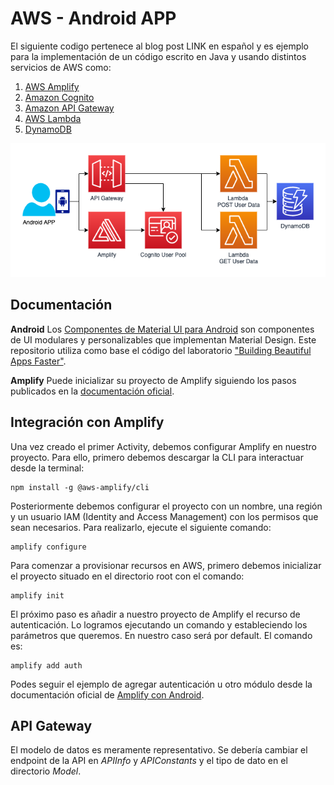 

# AWS - Android APP
El siguiente codigo pertenece al blog post LINK en español y es ejemplo para la implementación de un código  escrito en Java y usando distintos servicios de AWS como:

 1. [AWS Amplify](https://aws.amazon.com/es/amplify/)
 2. [Amazon Cognito](https://aws.amazon.com/es/cognito/)
 3. [Amazon API Gateway](https://aws.amazon.com/es/api-gateway/)
 4. [AWS Lambda](https://aws.amazon.com/es/lambda/)
 5. [DynamoDB](https://aws.amazon.com/es/dynamodb/)

![architecture](https://github.com/aws-samples/aws-amplify-android-simple-app/blob/main/screencaptures/architecture.png?raw=true)


## Documentación
**Android**
Los [Componentes de Material UI para Android](https://material.io/components/android/) son componentes de UI modulares y personalizables que implementan Material Design. Este repositorio utiliza como base el código del laboratorio ["Building Beautiful Apps Faster"](https://codelabs.developers.google.com/codelabs/mdc-android/index.html).

**Amplify**
Puede inicializar su proyecto de Amplify siguiendo los pasos publicados en la [documentación oficial](https://docs.amplify.aws/cli/start/install#option-1-watch-the-video-guide).

## Integración con Amplify

Una vez creado el primer Activity, debemos configurar Amplify en nuestro proyecto. Para ello, primero debemos descargar la CLI para interactuar desde la terminal:

    npm install -g @aws-amplify/cli

Posteriormente debemos configurar el proyecto con un nombre, una región y un usuario IAM (Identity and Access Management) con los permisos que sean necesarios. Para realizarlo, ejecute el siguiente comando:

    amplify configure

Para comenzar a provisionar recursos en AWS, primero debemos inicializar el proyecto situado en el directorio root con el comando:

    amplify init

El próximo paso es añadir a nuestro proyecto de Amplify el recurso de autenticación. Lo logramos ejecutando un comando y estableciendo los parámetros que queremos. En nuestro caso será por default. El comando es:

    amplify add auth

Podes seguir el ejemplo de agregar autenticación u otro módulo desde la documentación oficial de [Amplify con Android](https://docs.amplify.aws/lib/auth/getting-started/q/platform/android#check-the-current-auth-session).

## API Gateway
El modelo de datos es meramente representativo. Se debería cambiar el endpoint de la API en *APIInfo* y *APIConstants* y el tipo de dato en el directorio *Model*.
